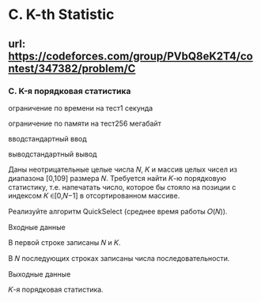 # C. K-th Statistic

## url: https://codeforces.com/group/PVbQ8eK2T4/contest/347382/problem/C

### C. K-я порядковая статистика

ограничение по времени на тест1 секунда

ограничение по памяти на тест256 мегабайт

вводстандартный ввод

выводстандартный вывод

Даны неотрицательные целые числа 𝑁, 𝐾 и массив целых чисел из диапазона [0,109] размера 𝑁. Требуется найти 𝐾-ю порядковую статистику, т.е. напечатать число, которое бы стояло на позиции с индексом 𝐾 ∈[0,𝑁−1] в отсортированном массиве.


Реализуйте алгоритм QuickSelect (среднее время работы 𝑂(𝑁)).


Входные данные

В первой строке записаны 𝑁 и 𝐾.


В 𝑁 последующих строках записаны числа последовательности.


Выходные данные

𝐾-я порядковая статистика. 
